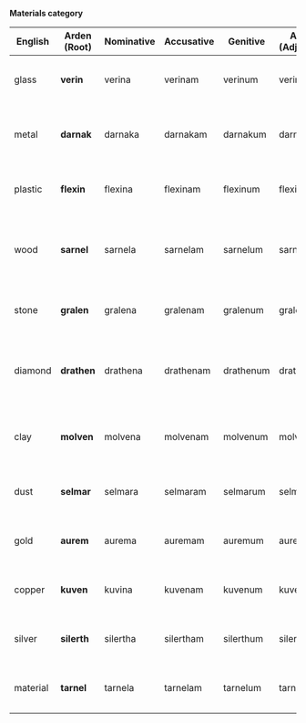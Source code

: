 **Materials category** 

| English | Arden (Root) | Nominative | Accusative | Genitive | Arden (Adjective) | Arden (Noun) | Notes / Etymology |
| ----- | ----- | ----- | ----- | ----- | ----- | ----- | ----- |
| glass | **verin** | verina | verinam | verinum | verinel | verin | From *veritas* (clarity) \+ *in*; transparency and fragility |
| metal | **darnak** | darnaka | darnakam | darnakum | darnakel | darnak | Heavy and strong; echoes “dark” and “hammer” |
| plastic | **flexin** | flexina | flexinam | flexinum | flexinel | flexin | Modern and malleable root from *flexible* |
| wood | **sarnel** | sarnela | sarnelam | sarnelum | sarnelel | sarnel | Shared with “sand” earlier; may revise to avoid overlap |
| stone | **gralen** | gralena | gralenam | gralenum | gralenel | gralen | Solid, rough; inspired by *gravel* and *granite* |
| diamond | **drathen** | drathena | drathenam | drathenum | drathenel | drathen | Hardest gem; blend of *dragon* \+ *aether* for beauty and strength |
| clay | **molven** | molvena | molvenam | molvenum | molvenel | molven | Moldable, earthy tone; from *malleable* and *oven* |
| dust | **selmar** | selmara | selmaram | selmarum | selmarel | selmar | Faint, soft-spoken sound from *settle* |
| gold | **aurem** | aurema | auremam | auremum | auremel | aurem | From Latin *aurum*; classical elegance |
| copper | **kuven** | kuvina | kuvenam | kuvenum | kuvenel | kuven | Warm, red-brown tone; altered from *cuprum* |
| silver | **silerth** | silertha | silertham | silerthum | silerthel | silerth | Elegant and bright; blends *silver* and *earth* |
| material | **tarnel** | tarnela | tarnelam | tarnelum | tarnelel | tarnel | General root; reflects “substance” or “stuff” |


